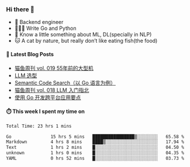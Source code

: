 ### Hi there 👋

- 🔧 Backend engineer
- 👨🏻‍💻 Write Go and Python
- 🔭 Know a little something about ML, DL(specially in NLP)
- 🐱 A cat by nature, but really don’t like eating fish(the food)

#### 📖 Latest Blog Posts
<!-- BLOG-POST-LIST:START -->
- [猫鱼周刊 vol. 019 55年前的大型机](https://ameow.xyz/archives/weekly-019)
- [LLM 选型](https://ameow.xyz/archives/llm-comparison)
- [Semantic Code Search（以 Go 语言为例）](https://ameow.xyz/archives/semantic-code-search-a-go-repective)
- [猫鱼周刊 vol. 018 LLM 入门指北](https://ameow.xyz/archives/weekly-018)
- [使用 Go 开发跨平台应用要点](https://ameow.xyz/archives/go-multiplatform-takeaways)
<!-- BLOG-POST-LIST:END -->

#### ⏱️ This week I spent my time on
<!--START_SECTION:waka-->

```txt
Total Time: 23 hrs 1 mins

Go               15 hrs 5 mins   ████████████████▒░░░░░░░░   65.58 %
Markdown         4 hrs 8 mins    ████▒░░░░░░░░░░░░░░░░░░░░   17.94 %
Text             1 hrs 2 mins    █░░░░░░░░░░░░░░░░░░░░░░░░   04.50 %
unknown          1 hrs 0 mins    █░░░░░░░░░░░░░░░░░░░░░░░░   04.35 %
YAML             0 hrs 52 mins   █░░░░░░░░░░░░░░░░░░░░░░░░   03.73 %
```

<!--END_SECTION:waka-->

<!--
**LeslieLeung/LeslieLeung** is a ✨ _special_ ✨ repository because its `README.md` (this file) appears on your GitHub profile.

Here are some ideas to get you started:

- 🔭 I’m currently working on ...
- 🌱 I’m currently learning ...
- 👯 I’m looking to collaborate on ...
- 🤔 I’m looking for help with ...
- 💬 Ask me about ...
- 📫 How to reach me: ...
- 😄 Pronouns: ...
- ⚡ Fun fact: ...
-->
